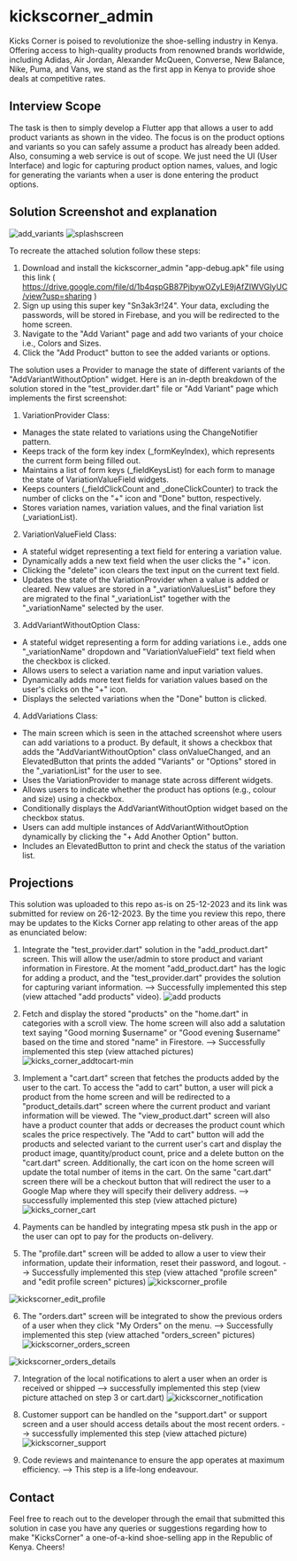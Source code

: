 # kickscorner_admin

Kicks Corner is poised to revolutionize the shoe-selling industry in Kenya. Offering access to high-quality products from renowned brands worldwide, including Adidas, Air Jordan, Alexander McQueen, Converse, New Balance, Nike, Puma, and Vans, we stand as the first app in Kenya to provide shoe deals at competitive rates.

## Interview Scope

The task is then to simply develop a Flutter app that allows a user to add product variants as shown in the video. The focus is on the product options and variants so you can safely assume a product has already been added. Also, consuming a web service is out of scope. We just need the UI (User Interface) and logic for capturing product option names, values, and logic for generating the variants when a user is done entering the product options.

## Solution Screenshot and explanation
![add_variants](https://github.com/art-sparrow/kicks_corner_admin/assets/63036221/3e4dfe8c-dbcd-4170-860a-d01dee017c68)
![splashscreen](https://github.com/art-sparrow/kicks_corner_admin/assets/63036221/11b9b420-ea8e-4b26-8f16-fbaa0d07a30f)

To recreate the attached solution follow these steps: 
1. Download and install the kickscorner_admin "app-debug.apk" file using this link ( https://drive.google.com/file/d/1b4qspGB87PjbywOZyLE9jAfZIWVGIyUC/view?usp=sharing )
2. Sign up using this super key "Sn3ak3r!24". Your data, excluding the passwords, will be stored in Firebase, and you will be redirected to the home screen. 
3. Navigate to the "Add Variant" page and add two variants of your choice i.e., Colors and Sizes.
4. Click the "Add Product" button to see the added variants or options.

The solution uses a Provider to manage the state of different variants of the "AddVariantWithoutOption" widget. Here is an in-depth breakdown of the solution stored in the "test_provider.dart" file or "Add Variant" page which implements the first screenshot:

1. VariationProvider Class:

- Manages the state related to variations using the ChangeNotifier pattern.
- Keeps track of the form key index (_formKeyIndex), which represents the current form being filled out.
- Maintains a list of form keys (_fieldKeysList) for each form to manage the state of VariationValueField widgets.
- Keeps counters (_fieldClickCount and _doneClickCounter) to track the number of clicks on the "+" icon and "Done" button, respectively.
- Stores variation names, variation values, and the final variation list (_variationList).

2. VariationValueField Class:

- A stateful widget representing a text field for entering a variation value.
- Dynamically adds a new text field when the user clicks the "+" icon.
- Clicking the "delete" icon clears the text input on the current text field. 
- Updates the state of the VariationProvider when a value is added or cleared. New values are stored in a "_variationValuesList" before they are migrated to the final "_variationList" together with the "_variationName" selected by the user.

3. AddVariantWithoutOption Class:

- A stateful widget representing a form for adding variations i.e., adds one "_variationName" dropdown and "VariationValueField" text field when the checkbox is clicked.
- Allows users to select a variation name and input variation values.
- Dynamically adds more text fields for variation values based on the user's clicks on the "+" icon.
- Displays the selected variations when the "Done" button is clicked.

4. AddVariations Class:

- The main screen which is seen in the attached screenshot where users can add variations to a product. By default, it shows a checkbox that adds the "AddVariantWithoutOption" class onValueChanged, and an ElevatedButton that prints the added "Variants" or "Options" stored in the "_variationList" for the user to see.
- Uses the VariationProvider to manage state across different widgets.
- Allows users to indicate whether the product has options (e.g., colour and size) using a checkbox.
- Conditionally displays the AddVariantWithoutOption widget based on the checkbox status.
- Users can add multiple instances of AddVariantWithoutOption dynamically by clicking the "+ Add Another Option" button.
- Includes an ElevatedButton to print and check the status of the variation list.

## Projections
This solution was uploaded to this repo as-is on 25-12-2023 and its link was submitted for review on 26-12-2023. By the time you review this repo, there may be updates to the Kicks Corner app relating to other areas of the app as enunciated below:

1. Integrate the "test_provider.dart" solution in the "add_product.dart" screen. This will allow the user/admin to store product and variant information in Firestore. At the moment "add_product.dart" has the logic for adding a product, and the "test_provider.dart" provides the solution for capturing variant information. --> Successfully implemented this step (view attached "add products" video).   ![add products](https://github.com/art-sparrow/kicks_corner_admin/assets/63036221/c5d2297c-a004-4108-949c-be87a6691987)

2. Fetch and display the stored "products" on the "home.dart" in categories with a scroll view. The home screen will also add a salutation text saying "Good morning $username" or "Good evening $username" based on the time and stored "name" in Firestore. --> Successfully implemented this step (view attached pictures)
![kicks_corner_addtocart-min](https://github.com/art-sparrow/kicks_corner_admin/assets/63036221/00b7c7fc-5068-4e8a-a97e-11767075b8d9)

3. Implement a "cart.dart" screen that fetches the products added by the user to the cart. To access the "add to cart" button, a user will pick a product from the home screen and will be redirected to a "product_details.dart" screen where the current product and variant information will be viewed. The "view_product.dart" screen will also have a product counter that adds or decreases the product count which scales the price respectively. The "Add to cart" button will add the products and selected variant to the current user's cart and display the product image, quantity/product count, price and a delete button on the "cart.dart" screen. Additionally, the cart icon on the home screen will update the total number of items in the cart. On the same "cart.dart" screen there will be a checkout button that will redirect the user to a Google Map where they will specify their delivery address. --> successfully implemented this step (view attached picture)
![kicks_corner_cart](https://github.com/art-sparrow/kicks_corner_admin/assets/63036221/912fe943-c6d3-42a9-b5bb-f7c85fae2e6d)

4. Payments can be handled by integrating mpesa stk push in the app or the user can opt to pay for the products on-delivery.
5. The "profile.dart" screen will be added to allow a user to view their information, update their information, reset their password, and logout. --> Successfully implemented this step (view attached "profile screen" and "edit profile screen" pictures)
![kickscorner_profile](https://github.com/art-sparrow/kicks_corner_admin/assets/63036221/f6f35bef-9b64-4d3a-bc00-bab0c732f07d)

![kickscorner_edit_profile](https://github.com/art-sparrow/kicks_corner_admin/assets/63036221/f818bc55-a378-450d-a63a-ee1a7f39e149)

6. The "orders.dart" screen will be integrated to show the previous orders of a user when they click "My Orders" on the menu. --> Successfully implemented this step (view attached "orders_screen" pictures)
![kickscorner_orders_screen](https://github.com/art-sparrow/kicks_corner_admin/assets/63036221/93943569-32c2-4ab5-8412-f886d5783b91)

![kickscorner_orders_details](https://github.com/art-sparrow/kicks_corner_admin/assets/63036221/8d0a02f1-31ca-4986-8802-8cf6e9dff24a)

7. Integration of the local notifications to alert a user when an order is received or shipped --> successfully implemented this step (view picture attached on step 3 or cart.dart)
![kickscorner_notification](https://github.com/art-sparrow/kicks_corner_admin/assets/63036221/c535b86f-57d7-447b-84c8-9cb83b81ed0e)

8. Customer support can be handled on the "support.dart" or support screen and a user should access details about the most recent orders. --> successfully implemented this step (view attached picture)
![kickscorner_support](https://github.com/art-sparrow/kicks_corner_admin/assets/63036221/9b86764b-eaa0-4ad8-a90f-3dedc946860f)

9. Code reviews and maintenance to ensure the app operates at maximum efficiency. --> This step is a life-long endeavour.

## Contact
Feel free to reach out to the developer through the email that submitted this solution in case you have any queries or suggestions regarding how to make "KicksCorner" a one-of-a-kind shoe-selling app in the Republic of Kenya. Cheers!

